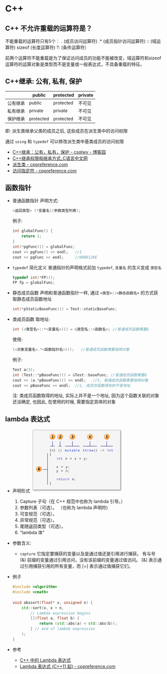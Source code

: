 # C++

## C++ 不允许重载的运算符是？

不能重载的运算符只有5个：
.  (成员访问运算符)
.*  (成员指针访问运算符)
::  (域运算符)
sizeof  (长度运算符)
?:  (条件运算符）

前两个运算符不能重载是为了保证访问成员的功能不能被改变，域运算符和sizeof 运算符的运算对象是类型而不是变量或一般表达式，不具备重载的特征。

## C++继承: 公有, 私有, 保护

|       |public   |protected|private|
|-------|---------|---------|------|
|公有继承|public   |protected|不可见|
|私有继承|private  |private  |不可见|
|保护继承|protected|protected|不可见|

即: 派生类继承父类的成员之后, 这些成员在派生类中的访问权限

通过 `using` 和 `typedef` 可以修改派生类中基类成员的访问权限

- [C++继承：公有，私有，保护 - csqlwy - 博客园](https://www.cnblogs.com/qlwy/archive/2011/08/25/2153584.html)
- [C++继承权限和继承方式_C语言中文网](http://c.biancheng.net/cpp/biancheng/view/2984.html)
- [派生类 - cppreference.com](https://zh.cppreference.com/w/cpp/language/derived_class)
- [访问指定符 - cppreference.com](https://zh.cppreference.com/w/cpp/language/access)

## 函数指针

- 普通函数指针
    声明方式:
    ```cpp
    <返回类型> (*变量名)(参数类型列表);
    ```
    例子:
    ```cpp
    int globalFunc() {
        return 1;
    }
    int(*pgFunc)() = globalFunc;
    cout << pgFunc() << endl;	//1
    cout << pgFunc << endl;		//00B8129E
    ```

- `typedef` 简化定义
    普通指针的声明格式前加 `typedef`, `变量名` 的含义变成 `类型名`
    ```cpp
    typedef int(*FP)();
	FP fp = globalFunc;
    ```

- 静态成员函数
    声明和普通函数指针一样, 通过 `<类型>::<静态函数名>` 的方式获取静态成员函数地址
    ```cpp
    int(*pStaticBaseFunc)() = Test::staticBaseFunc;
    ```

- 类成员函数
    取地址:
    ```cpp
    int (<类型名>::*<变量名>)() = &类型名::<函数名>; //普通成员函数需要&
    ```
    使用:
    ```cpp
    (<对象变量名>.*<函数指针名>)();   //普通成员函数需要指明对象
    ```
    例子:
    ```cpp
    Test a(3);
    int (Test::*pBaseFunc)() = &Test::baseFunc; //普通成员函数需要&
    cout << (a.*pBaseFunc)() << endl;	//3, 普通成员函数需要指明对象
    cout << pBaseFunc << endl;	//1, 成员你函数得到的不是地址
    ```
    注:
    类成员函数取得的地址, 实际上并不是一个地址, 因为这个函数关联的对象还没确定, 也因此, 在使用的时候, 需要指定具体的对象

## lambda 表达式

- 声明形式
    ![](assets/C++/2018-11-02-12-13-15.png)
    1. Capture 子句（在 C++ 规范中也称为 lambda 引导。）
    2. 参数列表（可选）。 （也称为 lambda 声明符)
    3. 可变规范（可选）。
    4. 异常规范（可选）。
    5. 尾随返回类型（可选）。
    6. “lambda 体”

- 参数含义:
    - `capture`
    它指定要捕获的变量以及是通过值还是引用进行捕获。 有与号 (&) 前缀的变量通过引用访问，没有该前缀的变量通过值访问。
    [&] 表示通过引用捕获引用的所有变量，而 [=] 表示通过值捕获它们。

- 例子
    ```cpp
    #include <algorithm>
    #include <cmath>

    void abssort(float* x, unsigned n) {
        std::sort(x, x + n,
            // Lambda expression begins
            [](float a, float b) {
                return (std::abs(a) < std::abs(b));
            } // end of lambda expression
        );
    }

    ```
- 参考
    - [C++ 中的 Lambda 表达式](https://msdn.microsoft.com/zh-cn/library/dd293608.aspx)
    - [Lambda 表达式 (C++11 起) - cppreference.com](https://zh.cppreference.com/w/cpp/language/lambda)

